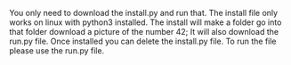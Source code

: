 You only need to download the install.py and run that.
The install file only works on linux with python3 installed.
The install will make a folder go into that folder download a picture of the number 42; It will also download the run.py file.
Once installed you can delete the install.py file.
To run the file please use the run.py file.
